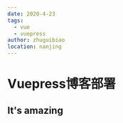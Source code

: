```yaml
---
date: 2020-4-23
tags: 
  - vue
  - vuepress
author: zhuguibiao
location: nanjing  
---
```


# Vuepress博客部署

## It's amazing
